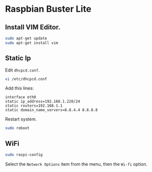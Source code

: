 # Raspbian Buster Lite

## Install VIM Editor.

```bash
sudo apt-get update
sudo apt-get install vim
```

## Static Ip

Edit `dhcpcd.conf`.

```bash
vi /etc/dhcpcd.conf
```

Add this lines:

```
interface eth0
static ip_address=192.168.1.220/24
static routers=192.168.1.1
static domain_name_servers=8.8.4.4 8.8.8.8
```

Restart system.

```bash
sudo reboot
```

## WiFi

```bash
sudo raspi-config
```

Select the `Network Options` item from the menu, then the `Wi-fi` option.
